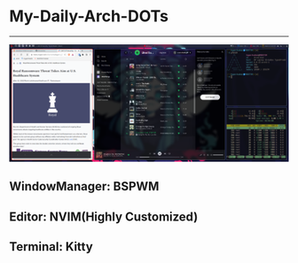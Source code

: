 # My-Daily-Arch-DOTs
------

![ScreenShot](https://github.com/hyper4saken/My-Daily-Arch-DOTs/blob/main/sc.png)

## WindowManager: BSPWM
## Editor: NVIM(Highly Customized)
## Terminal: Kitty
